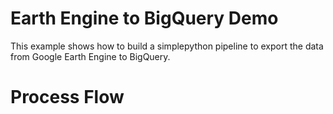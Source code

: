 # Earth Engine to BigQuery Demo

This example shows how to build a simplepython pipeline to export the data  from Google Earth Engine
to BigQuery.  

# Process Flow


